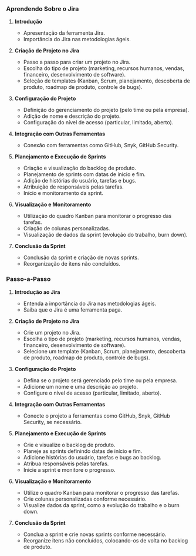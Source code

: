 ### Aprendendo Sobre o Jira

1. **Introdução**

   - Apresentação da ferramenta Jira.
   - Importância do Jira nas metodologias ágeis.

2. **Criação de Projeto no Jira**

   - Passo a passo para criar um projeto no Jira.
   - Escolha do tipo de projeto (marketing, recursos humanos, vendas, financeiro, desenvolvimento de software).
   - Seleção de templates (Kanban, Scrum, planejamento, descoberta de produto, roadmap de produto, controle de bugs).

3. **Configuração do Projeto**

   - Definição do gerenciamento do projeto (pelo time ou pela empresa).
   - Adição de nome e descrição do projeto.
   - Configuração do nível de acesso (particular, limitado, aberto).

4. **Integração com Outras Ferramentas**

   - Conexão com ferramentas como GitHub, Snyk, GitHub Security.

5. **Planejamento e Execução de Sprints**

   - Criação e visualização do backlog de produto.
   - Planejamento de sprints com datas de início e fim.
   - Adição de histórias do usuário, tarefas e bugs.
   - Atribuição de responsáveis pelas tarefas.
   - Início e monitoramento da sprint.

6. **Visualização e Monitoramento**

   - Utilização do quadro Kanban para monitorar o progresso das tarefas.
   - Criação de colunas personalizadas.
   - Visualização de dados da sprint (evolução do trabalho, burn down).

7. **Conclusão da Sprint**
   - Conclusão da sprint e criação de novas sprints.
   - Reorganização de itens não concluídos.

### Passo-a-Passo

1. **Introdução ao Jira**

   - Entenda a importância do Jira nas metodologias ágeis.
   - Saiba que o Jira é uma ferramenta paga.

2. **Criação de Projeto no Jira**

   - Crie um projeto no Jira.
   - Escolha o tipo de projeto (marketing, recursos humanos, vendas, financeiro, desenvolvimento de software).
   - Selecione um template (Kanban, Scrum, planejamento, descoberta de produto, roadmap de produto, controle de bugs).

3. **Configuração do Projeto**

   - Defina se o projeto será gerenciado pelo time ou pela empresa.
   - Adicione um nome e uma descrição ao projeto.
   - Configure o nível de acesso (particular, limitado, aberto).

4. **Integração com Outras Ferramentas**

   - Conecte o projeto a ferramentas como GitHub, Snyk, GitHub Security, se necessário.

5. **Planejamento e Execução de Sprints**

   - Crie e visualize o backlog de produto.
   - Planeje as sprints definindo datas de início e fim.
   - Adicione histórias do usuário, tarefas e bugs ao backlog.
   - Atribua responsáveis pelas tarefas.
   - Inicie a sprint e monitore o progresso.

6. **Visualização e Monitoramento**

   - Utilize o quadro Kanban para monitorar o progresso das tarefas.
   - Crie colunas personalizadas conforme necessário.
   - Visualize dados da sprint, como a evolução do trabalho e o burn down.

7. **Conclusão da Sprint**
   - Conclua a sprint e crie novas sprints conforme necessário.
   - Reorganize itens não concluídos, colocando-os de volta no backlog de produto.
